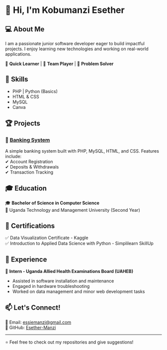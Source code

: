 # 👋 Hi, I'm Kobumanzi Esether  

## 💻 About Me  
I am a passionate junior software developer eager to build impactful projects. I enjoy learning new technologies and working on real-world applications.  

🔹 **Quick Learner** | 🔹 **Team Player** | 🔹 **Problem Solver**  

## 🚀 Skills  
- PHP | Python (Basics)  
- HTML & CSS  
- MySQL  
- Canva  

## 🏆 Projects  
### 🔹 [Banking System](https://github.com/Esether-Manzi/banking-system)  
A simple banking system built with PHP, MySQL, HTML, and CSS. Features include:  
✔ Account Registration  
✔ Deposits & Withdrawals  
✔ Transaction Tracking  

## 🎓 Education  
🎓 **Bachelor of Science in Computer Science**  
📍 Uganda Technology and Management University (Second Year)  

## 📜 Certifications  
✅ Data Visualization Certificate - Kaggle  
✅ Introduction to Applied Data Science with Python - Simplilearn SkillUp  

## 💼 Experience  
🏢 **Intern - Uganda Allied Health Examinations Board (UAHEB)**  
- Assisted in software installation and maintenance  
- Engaged in hardware troubleshooting  
- Worked on data management and minor web development tasks  

## 📫 Let's Connect!  
📧 Email: essiemanzi@gmail.com  
📌 GitHub: [Esether-Manzi](https://github.com/Esether-Manzi)  

---
⭐ Feel free to check out my repositories and give suggestions!
